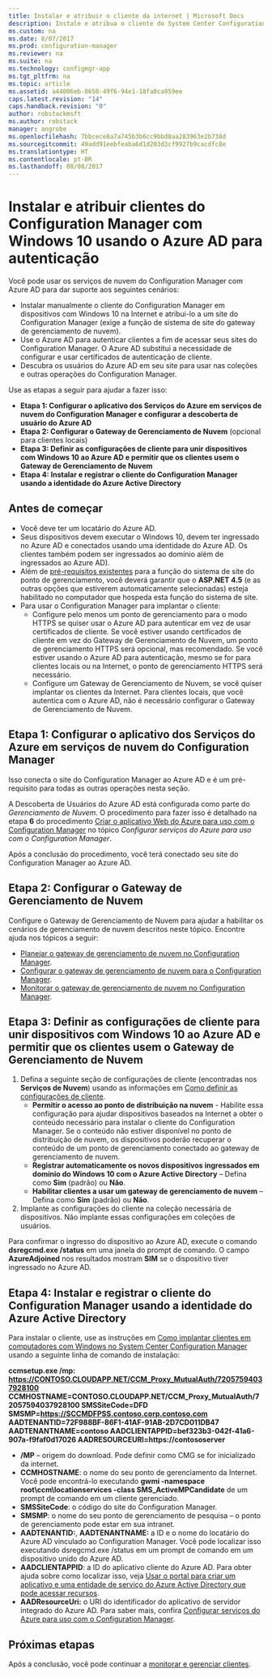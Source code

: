 ```yaml
---
title: Instalar e atribuir o cliente da internet | Microsoft Docs
description: Instale e atribua o cliente do System Center Configuration Manager da internet.
ms.custom: na
ms.date: 8/07/2017
ms.prod: configuration-manager
ms.reviewer: na
ms.suite: na
ms.technology: configmgr-app
ms.tgt_pltfrm: na
ms.topic: article
ms.assetid: a44006eb-8650-49f6-94e1-18fa0ca959ee
caps.latest.revision: "14"
caps.handback.revision: "0"
author: robstackmsft
ms.author: robstack
manager: angrobe
ms.openlocfilehash: 7bbcece8a7a745b3b6cc9bbd8aa283963e2b738d
ms.sourcegitcommit: 49add91eebfeaba6d1d203d3cf9927b9cacdfc8e
ms.translationtype: HT
ms.contentlocale: pt-BR
ms.lasthandoff: 08/08/2017
---
```

# <a name="install-and-assign-configuration-manager-windows-10-clients-using-azure-ad-for-authentication"></a>Instalar e atribuir clientes do Configuration Manager com Windows 10 usando o Azure AD para autenticação

Você pode usar os serviços de nuvem do Configuration Manager com Azure AD para dar suporte aos seguintes cenários:

- Instalar manualmente o cliente do Configuration Manager em dispositivos com Windows 10 na Internet e atribui-lo a um site do Configuration Manager (exige a função de sistema de site do gateway de gerenciamento de nuvem).
- Use o Azure AD para autenticar clientes a fim de acessar seus sites do Configuration Manager. O Azure AD substitui a necessidade de configurar e usar certificados de autenticação de cliente.
- Descubra os usuários do Azure AD em seu site para usar nas coleções e outras operações do Configuration Manager.

Use as etapas a seguir para ajudar a fazer isso:

- **Etapa 1: Configurar o aplicativo dos Serviços do Azure em serviços de nuvem do Configuration Manager e configurar a descoberta de usuário do Azure AD**
- **Etapa 2: Configurar o Gateway de Gerenciamento de Nuvem** (opcional para clientes locais)
- **Etapa 3: Definir as configurações de cliente para unir dispositivos com Windows 10 ao Azure AD e permitir que os clientes usem o Gateway de Gerenciamento de Nuvem**
- **Etapa 4: Instalar e registrar o cliente do Configuration Manager usando a identidade do Azure Active Directory**


## <a name="before-you-start"></a>Antes de começar

- Você deve ter um locatário do Azure AD.
- Seus dispositivos devem executar o Windows 10, devem ter ingressado no Azure AD e conectados usando uma identidade do Azure AD. Os clientes também podem ser ingressados ao domínio além de ingressados ao Azure AD).
- Além de [pré-requisitos existentes](/sccm/core/plan-design/configs/site-and-site-system-prerequisites) para a função do sistema de site do ponto de gerenciamento, você deverá garantir que o **ASP.NET 4.5** (e as outras opções que estiverem automaticamente selecionadas) esteja habilitado no computador que hospeda esta função do sistema de site.
- Para usar o Configuration Manager para implantar o cliente:
    - Configure pelo menos um ponto de gerenciamento para o modo HTTPS se quiser usar o Azure AD para autenticar em vez de usar certificados de cliente.
        Se você estiver usando certificados de cliente em vez do Gateway de Gerenciamento de Nuvem, um ponto de gerenciamento HTTPS será opcional, mas recomendado. Se você estiver usando o Azure AD para autenticação, mesmo se for para clientes locais ou na Internet, o ponto de gerenciamento HTTPS será necessário.
    - Configure um Gateway de Gerenciamento de Nuvem, se você quiser implantar os clientes da Internet. Para clientes locais, que você autentica com o Azure AD, não é necessário configurar o Gateway de Gerenciamento de Nuvem.


## <a name="step-1-set-up-the-azure-services-app-in-configuration-manager-cloud-services"></a>Etapa 1: Configurar o aplicativo dos Serviços do Azure em serviços de nuvem do Configuration Manager

Isso conecta o site do Configuration Manager ao Azure AD e é um pré-requisito para todas as outras operações nesta seção. 

A Descoberta de Usuários do Azure AD está configurada como parte do *Gerenciamento de Nuvem*. O procedimento para fazer isso é detalhado na etapa **6** do procedimento [Criar o aplicativo Web do Azure para uso com o Configuration Manager](/sccm/core/servers/deploy/configure/Azure-services-wizard#webapp) no tópico *Configurar serviços do Azure para uso com o Configuration Manager*.
    
Após a conclusão do procedimento, você terá conectado seu site do Configuration Manager ao Azure AD. 

## <a name="step-2-set-up-the-cloud-management-gateway"></a>Etapa 2: Configurar o Gateway de Gerenciamento de Nuvem

Configure o Gateway de Gerenciamento de Nuvem para ajudar a habilitar os cenários de gerenciamento de nuvem descritos neste tópico. Encontre ajuda nos tópicos a seguir: 

- [Planejar o gateway de gerenciamento de nuvem no Configuration Manager](/sccm/core/clients/manage/plan-cloud-management-gateway).
- [Configurar o gateway de gerenciamento de nuvem para o Configuration Manager](/sccm/core/clients/manage/setup-cloud-management-gateway).
- [Monitorar o gateway de gerenciamento de nuvem no Configuration Manager](/sccm/core/clients/manage/monitor-clients-cloud-management-gateway).

## <a name="step-3-configure-client-settings-to-join-windows-10-devices-with-azure-ad-and-enable-clients-to-use-the-cloud-management-gateway"></a>Etapa 3: Definir as configurações de cliente para unir dispositivos com Windows 10 ao Azure AD e permitir que os clientes usem o Gateway de Gerenciamento de Nuvem

1.  Defina a seguinte seção de configurações de cliente (encontradas nos **Serviços de Nuvem**) usando as informações em [Como definir as configurações de cliente](/sccm/core/clients/deploy/configure-client-settings).
    - **Permitir o acesso ao ponto de distribuição na nuvem** - Habilite essa configuração para ajudar dispositivos baseados na Internet a obter o conteúdo necessário para instalar o cliente do Configuration Manager. Se o conteúdo não estiver disponível no ponto de distribuição de nuvem, os dispositivos poderão recuperar o conteúdo de um ponto de gerenciamento conectado ao gateway de gerenciamento de nuvem.
    - **Registrar automaticamente os novos dispositivos ingressados em domínio do Windows 10 com o Azure Active Directory** – Defina como **Sim** (padrão) ou **Não**.
    - **Habilitar clientes a usar um gateway de gerenciamento de nuvem** – Defina como **Sim** (padrão) ou **Não**.
2.  Implante as configurações do cliente na coleção necessária de dispositivos. Não implante essas configurações em coleções de usuários.

Para confirmar o ingresso do dispositivo ao Azure AD, execute o comando **dsregcmd.exe /status** em uma janela do prompt de comando. O campo **AzureAdjoined** nos resultados mostram **SIM** se o dispositivo tiver ingressado no Azure AD.


## <a name="step-4-install-and-register-the-configuration-manager-client-using-azure-active-directory-identity"></a>Etapa 4: Instalar e registrar o cliente do Configuration Manager usando a identidade do Azure Active Directory

Para instalar o cliente, use as instruções em [Como implantar clientes em computadores com Windows no System Center Configuration Manager](/sccm/core/clients/deploy/deploy-clients-to-windows-computers#a-namebkmkmanuala-how-to-install-clients-manually) usando a seguinte linha de comando de instalação: 

**ccmsetup.exe /mp&#58; https://CONTOSO.CLOUDAPP.NET/CCM_Proxy_MutualAuth/72057594037928100 CCMHOSTNAME=CONTOSO.CLOUDAPP.NET/CCM_Proxy_MutualAuth/72057594037928100 SMSSiteCode=DFD SMSMP=https://SCCMDFPSS.contoso.corp.contoso.com AADTENANTID=72F988BF-86F1-41AF-91AB-2D7CD011DB47 AADTENANTNAME=contoso  AADCLIENTAPPID=bef323b3-042f-41a6-907a-f9faf0d17026 AADRESOURCEURI=https://contososerver**

- **/MP** – origem do download. Pode definir como CMG se for inicializado da internet.
- **CCMHOSTNAME**: o nome do seu ponto de gerenciamento da Internet. Você pode encontrá-lo executando **gwmi -namespace root\ccm\locationservices -class SMS_ActiveMPCandidate** de um prompt de comando em um cliente gerenciado.
- **SMSSiteCode**: o código do site do Configuration Manager.
- **SMSMP**: o nome do seu ponto de gerenciamento de pesquisa – o ponto de gerenciamento pode estar em sua intranet.
- **AADTENANTID:**, **AADTENANTNAME:** a ID e o nome do locatário do Azure AD vinculado ao Configuration Manager. Você pode localizar isso executando dsregcmd.exe /status em um prompt de comando em um dispositivo unido do Azure AD.
- **AADCLIENTAPPID**: a ID do aplicativo cliente do Azure AD. Para obter ajuda sobre como localizar isso, veja [Usar o portal para criar um aplicativo e uma entidade de serviço do Azure Active Directory que pode acessar recursos](https://docs.microsoft.com/azure/azure-resource-manager/resource-group-create-service-principal-portal#get-application-id-and-authentication-key).
- **AADResourceUri:** o URI do identificador do aplicativo de servidor integrado do Azure AD. Para saber mais, confira [Configurar serviços do Azure para uso com o Configuration Manager](/sccm/core/servers/deploy/configure/azure-services-wizard).




## <a name="next-steps"></a>Próximas etapas

Após a conclusão, você pode continuar a [monitorar e gerenciar clientes](/sccm/core/clients/manage/monitor-clients).
